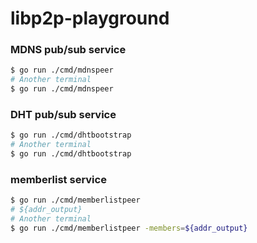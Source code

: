 # libp2p-playground

### MDNS pub/sub service
```bash
$ go run ./cmd/mdnspeer
# Another terminal
$ go run ./cmd/mdnspeer
```

### DHT pub/sub service
```bash
$ go run ./cmd/dhtbootstrap
# Another terminal
$ go run ./cmd/dhtbootstrap
```

### memberlist service
```bash
$ go run ./cmd/memberlistpeer
# ${addr_output}
# Another terminal
$ go run ./cmd/memberlistpeer -members=${addr_output}
```
